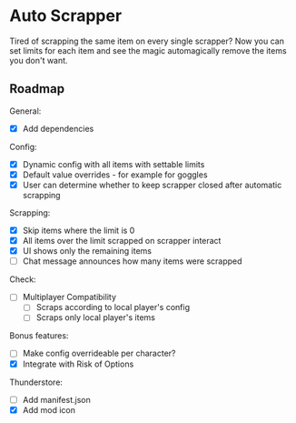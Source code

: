 # Auto Scrapper

Tired of scrapping the same item on every single scrapper? Now you can set limits for each item and see the magic automagically remove the items you don't want.

## Roadmap

General:
- [x] Add dependencies

Config:
- [x] Dynamic config with all items with settable limits
- [x] Default value overrides - for example for goggles
- [x] User can determine whether to keep scrapper closed after automatic scrapping

Scrapping:
- [x] Skip items where the limit is 0
- [x] All items over the limit scrapped on scrapper interact
- [x] UI shows only the remaining items
- [ ] Chat message announces how many items were scrapped

Check:
- [ ] Multiplayer Compatibility
  - [ ] Scraps according to local player's config
  - [ ] Scraps only local player's items

Bonus features:
- [ ] Make config overrideable per character?
- [x] Integrate with Risk of Options

Thunderstore:
- [ ] Add manifest.json
- [x] Add mod icon